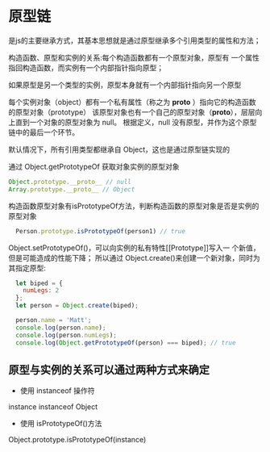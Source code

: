 # 原型链

是js的主要继承方式，其基本思想就是通过原型继承多个引用类型的属性和方法；

构造函数、原型和实例的关系:每个构造函数都有一个原型对象，原型有 一个属性指回构造函数，而实例有一个内部指针指向原型；

如果原型是另一个类型的实例，原型本身就有一个内部指针指向另一个原型

每个实例对象（object）都有一个私有属性（称之为 __proto__ ）指向它的构造函数的原型对象（prototype）
该原型对象也有一个自己的原型对象（__proto__），层层向上直到一个对象的原型对象为 null。
根据定义，null 没有原型，并作为这个原型链中的最后一个环节。

默认情况下，所有引用类型都继承自 Object，这也是通过原型链实现的

通过 Object.getPrototypeOf 获取对象实例的原型对象

```js
Object.prototype.__proto__ // null
Array.prototype.__proto__ // Object
```

构造函数原型对象有isPrototypeOf方法，判断构造函数的原型对象是否是实例的原型对象

```js
  Person.prototype.isPrototypeOf(person1) // true
```

Object.setPrototypeOf()，可以向实例的私有特性[[Prototype]]写入一 个新值，但是可能造成的性能下降；
所以通过 Object.create()来创建一个新对象，同时为其指定原型:

```js
  let biped = {
    numLegs: 2
  };
  let person = Object.create(biped);

  person.name = 'Matt';
  console.log(person.name);
  console.log(person.numLegs); 
  console.log(Object.getPrototypeOf(person) === biped); // true
```

## 原型与实例的关系可以通过两种方式来确定

- 使用 instanceof 操作符

instance instanceof Object

- 使用 isPrototypeOf()方法

Object.prototype.isPrototypeOf(instance)
